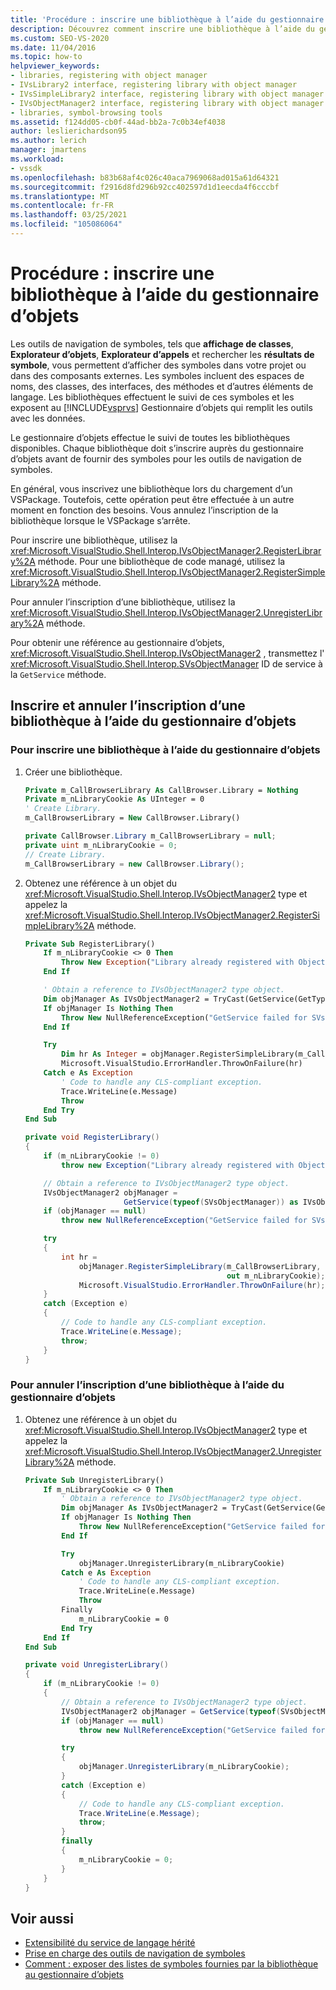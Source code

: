 ```yaml
---
title: 'Procédure : inscrire une bibliothèque à l’aide du gestionnaire d’objets | Microsoft Docs'
description: Découvrez comment inscrire une bibliothèque à l’aide du gestionnaire d’objets de Visual Studio afin de pouvoir afficher les symboles dans les outils de navigation, tels que Affichage de classes et l’Explorateur d’objets.
ms.custom: SEO-VS-2020
ms.date: 11/04/2016
ms.topic: how-to
helpviewer_keywords:
- libraries, registering with object manager
- IVsLibrary2 interface, registering library with object manager
- IVsSimpleLibrary2 interface, registering library with object manager
- IVsObjectManager2 interface, registering library with object manager
- libraries, symbol-browsing tools
ms.assetid: f124dd05-cb0f-44ad-bb2a-7c0b34ef4038
author: leslierichardson95
ms.author: lerich
manager: jmartens
ms.workload:
- vssdk
ms.openlocfilehash: b83b68af4c026c40aca7969068ad015a61d64321
ms.sourcegitcommit: f2916d8fd296b92cc402597d1d1eecda4f6cccbf
ms.translationtype: MT
ms.contentlocale: fr-FR
ms.lasthandoff: 03/25/2021
ms.locfileid: "105086064"
---
```

# <a name="how-to-register-a-library-with-the-object-manager"></a>Procédure : inscrire une bibliothèque à l’aide du gestionnaire d’objets
Les outils de navigation de symboles, tels que **affichage de classes**, **Explorateur d’objets**, **Explorateur d’appels** et rechercher les **résultats de symbole**, vous permettent d’afficher des symboles dans votre projet ou dans des composants externes. Les symboles incluent des espaces de noms, des classes, des interfaces, des méthodes et d’autres éléments de langage. Les bibliothèques effectuent le suivi de ces symboles et les exposent au [!INCLUDE[vsprvs](../../code-quality/includes/vsprvs_md.md)] Gestionnaire d’objets qui remplit les outils avec les données.

 Le gestionnaire d’objets effectue le suivi de toutes les bibliothèques disponibles. Chaque bibliothèque doit s’inscrire auprès du gestionnaire d’objets avant de fournir des symboles pour les outils de navigation de symboles.

 En général, vous inscrivez une bibliothèque lors du chargement d’un VSPackage. Toutefois, cette opération peut être effectuée à un autre moment en fonction des besoins. Vous annulez l’inscription de la bibliothèque lorsque le VSPackage s’arrête.

 Pour inscrire une bibliothèque, utilisez la <xref:Microsoft.VisualStudio.Shell.Interop.IVsObjectManager2.RegisterLibrary%2A> méthode. Pour une bibliothèque de code managé, utilisez la <xref:Microsoft.VisualStudio.Shell.Interop.IVsObjectManager2.RegisterSimpleLibrary%2A> méthode.

 Pour annuler l’inscription d’une bibliothèque, utilisez la <xref:Microsoft.VisualStudio.Shell.Interop.IVsObjectManager2.UnregisterLibrary%2A> méthode.

 Pour obtenir une référence au gestionnaire d’objets, <xref:Microsoft.VisualStudio.Shell.Interop.IVsObjectManager2> , transmettez l' <xref:Microsoft.VisualStudio.Shell.Interop.SVsObjectManager> ID de service à la `GetService` méthode.

## <a name="register-and-unregister-a-library-with-the-object-manager"></a>Inscrire et annuler l’inscription d’une bibliothèque à l’aide du gestionnaire d’objets

### <a name="to-register-a-library-with-the-object-manager"></a>Pour inscrire une bibliothèque à l’aide du gestionnaire d’objets

1. Créer une bibliothèque.

    ```vb
    Private m_CallBrowserLibrary As CallBrowser.Library = Nothing
    Private m_nLibraryCookie As UInteger = 0
    ' Create Library.
    m_CallBrowserLibrary = New CallBrowser.Library()
    ```

    ```csharp
    private CallBrowser.Library m_CallBrowserLibrary = null;
    private uint m_nLibraryCookie = 0;
    // Create Library.
    m_CallBrowserLibrary = new CallBrowser.Library();

    ```

2. Obtenez une référence à un objet du <xref:Microsoft.VisualStudio.Shell.Interop.IVsObjectManager2> type et appelez la <xref:Microsoft.VisualStudio.Shell.Interop.IVsObjectManager2.RegisterSimpleLibrary%2A> méthode.

    ```vb
    Private Sub RegisterLibrary()
        If m_nLibraryCookie <> 0 Then
            Throw New Exception("Library already registered with Object Manager")
        End If

        ' Obtain a reference to IVsObjectManager2 type object.
        Dim objManager As IVsObjectManager2 = TryCast(GetService(GetType(SVsObjectManager)), IVsObjectManager2)
        If objManager Is Nothing Then
            Throw New NullReferenceException("GetService failed for SVsObjectManager")
        End If

        Try
            Dim hr As Integer = objManager.RegisterSimpleLibrary(m_CallBrowserLibrary, m_nLibraryCookie)
            Microsoft.VisualStudio.ErrorHandler.ThrowOnFailure(hr)
        Catch e As Exception
            ' Code to handle any CLS-compliant exception.
            Trace.WriteLine(e.Message)
            Throw
        End Try
    End Sub
    ```

    ```csharp
    private void RegisterLibrary()
    {
        if (m_nLibraryCookie != 0)
            throw new Exception("Library already registered with Object Manager");

        // Obtain a reference to IVsObjectManager2 type object.
        IVsObjectManager2 objManager =
                          GetService(typeof(SVsObjectManager)) as IVsObjectManager2;
        if (objManager == null)
            throw new NullReferenceException("GetService failed for SVsObjectManager");

        try
        {
            int hr =
                objManager.RegisterSimpleLibrary(m_CallBrowserLibrary,
                                                 out m_nLibraryCookie);
                Microsoft.VisualStudio.ErrorHandler.ThrowOnFailure(hr);
        }
        catch (Exception e)
        {
            // Code to handle any CLS-compliant exception.
            Trace.WriteLine(e.Message);
            throw;
        }
    }

    ```

### <a name="to-unregister-a-library-with-the-object-manager"></a>Pour annuler l’inscription d’une bibliothèque à l’aide du gestionnaire d’objets

1. Obtenez une référence à un objet du <xref:Microsoft.VisualStudio.Shell.Interop.IVsObjectManager2> type et appelez la <xref:Microsoft.VisualStudio.Shell.Interop.IVsObjectManager2.UnregisterLibrary%2A> méthode.

    ```vb
    Private Sub UnregisterLibrary()
        If m_nLibraryCookie <> 0 Then
            ' Obtain a reference to IVsObjectManager2 type object.
            Dim objManager As IVsObjectManager2 = TryCast(GetService(GetType(SVsObjectManager)), IVsObjectManager2)
            If objManager Is Nothing Then
                Throw New NullReferenceException("GetService failed for SVsObjectManager")
            End If

            Try
                objManager.UnregisterLibrary(m_nLibraryCookie)
            Catch e As Exception
                ' Code to handle any CLS-compliant exception.
                Trace.WriteLine(e.Message)
                Throw
            Finally
                m_nLibraryCookie = 0
            End Try
        End If
    End Sub
    ```

    ```csharp
    private void UnregisterLibrary()
    {
        if (m_nLibraryCookie != 0)
        {
            // Obtain a reference to IVsObjectManager2 type object.
            IVsObjectManager2 objManager = GetService(typeof(SVsObjectManager)) as IVsObjectManager2;
            if (objManager == null)
                throw new NullReferenceException("GetService failed for SVsObjectManager");

            try
            {
                objManager.UnregisterLibrary(m_nLibraryCookie);
            }
            catch (Exception e)
            {
                // Code to handle any CLS-compliant exception.
                Trace.WriteLine(e.Message);
                throw;
            }
            finally
            {
                m_nLibraryCookie = 0;
            }
        }
    }

    ```

## <a name="see-also"></a>Voir aussi
- [Extensibilité du service de langage hérité](../../extensibility/internals/legacy-language-service-extensibility.md)
- [Prise en charge des outils de navigation de symboles](../../extensibility/internals/supporting-symbol-browsing-tools.md)
- [Comment : exposer des listes de symboles fournies par la bibliothèque au gestionnaire d’objets](../../extensibility/internals/how-to-expose-lists-of-symbols-provided-by-the-library-to-the-object-manager.md)

